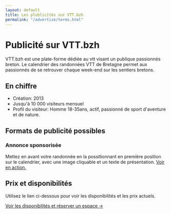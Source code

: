```yaml
---
layout: default
title: Les plublicités sur VTT.bzh
permalink: "/advertize/terms.html"
---
```

# Publicité sur VTT.bzh

VTT.bzh est une plate-forme dédiée au vtt visant un publique passionnés breton. Le calendrier des randonnées VTT de Bretagne permet aux passionnés de se retrouver chaque week-end sur les sentiers bretons.

## En chiffre

- Création: 2013
- Jusqu'à 10 000 visiteurs mensuel
- Profil du visiteur: Homme 18-35ans, actif, passionné de sport d'aventure et de nature.

## Formats de publicité possibles

### Annonce sponsorisée

Mettez en avant votre randonnée en la possitionnant en première position sur le calendrier, avec une image cliquable et un texte de présentation. <a href="/calendrier.html">Voir en action.</a>

## Prix et disponibilités

Utilisez le lien ci-dessous pour voir les disponibilités et les prix actuels.

<a class="btn btn-primary" href="https://gum.co/VLesl">Voir les disponibilités et réserver un espace →</a>